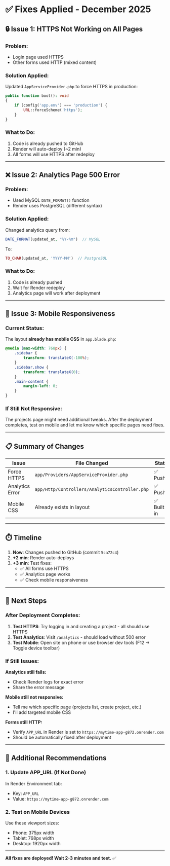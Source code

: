 # ✅ Fixes Applied - December 2025

## 🔒 Issue 1: HTTPS Not Working on All Pages

### Problem:
- Login page used HTTPS
- Other forms used HTTP (mixed content)

### Solution Applied:
Updated `AppServiceProvider.php` to force HTTPS in production:

```php
public function boot(): void
{
    if (config('app.env') === 'production') {
        URL::forceScheme('https');
    }
}
```

### What to Do:
1. Code is already pushed to GitHub
2. Render will auto-deploy (~2 min)
3. All forms will use HTTPS after redeploy

---

## ❌ Issue 2: Analytics Page 500 Error  

### Problem:
- Used MySQL `DATE_FORMAT()` function
- Render uses PostgreSQL (different syntax)

### Solution Applied:
Changed analytics query from:
```php
DATE_FORMAT(updated_at, "%Y-%m")  // MySQL
```

To:
```php
TO_CHAR(updated_at, 'YYYY-MM')  // PostgreSQL
```

### What to Do:
1. Code is already pushed
2. Wait for Render redeploy
3. Analytics page will work after deployment

---

## 📱 Issue 3: Mobile Responsiveness

### Current Status:
The layout **already has mobile CSS** in `app.blade.php`:

```css
@media (max-width: 768px) {
    .sidebar {
        transform: translateX(-100%);
    }
    .sidebar.show {
        transform: translateX(0);
    }
    .main-content {
        margin-left: 0;
    }
}
```

### If Still Not Responsive:
The projects page might need additional tweaks. After the deployment completes, test on mobile and let me know which specific pages need fixes.

---

## 📋 Summary of Changes

| Issue | File Changed | Status |
|-------|-------------|--------|
| Force HTTPS | `app/Providers/AppServiceProvider.php` | ✅ Pushed |
| Analytics Error | `app/Http/Controllers/AnalyticsController.php` | ✅ Pushed |
| Mobile CSS | Already exists in layout | ✅ Built-in |

---

## ⏱️ Timeline

1. **Now**: Changes pushed to GitHub (commit `5ca72c4`)
2. **+2 min**: Render auto-deploys
3. **+3 min**: Test fixes:
   - ✅ All forms use HTTPS
   - ✅ Analytics page works
   - ✅ Check mobile responsiveness

---

## 🎯 Next Steps

### After Deployment Completes:

1. **Test HTTPS**: Try logging in and creating a project - all should use HTTPS
2. **Test Analytics**: Visit `/analytics` - should load without 500 error
3. **Test Mobile**: Open site on phone or use browser dev tools (F12 → Toggle device toolbar)

### If Still Issues:

**Analytics still fails:**
- Check Render logs for exact error
- Share the error message

**Mobile still not responsive:**
- Tell me which specific page (projects list, create project, etc.)
- I'll add targeted mobile CSS

**Forms still HTTP:**
- Verify `APP_URL` in Render is set to `https://mytime-app-g872.onrender.com`
- Should be automatically fixed after deployment

---

## 🔧 Additional Recommendations

### 1. Update APP_URL (If Not Done)
In Render Environment tab:
- Key: `APP_URL`
- Value: `https://mytime-app-g872.onrender.com`

### 2. Test on Mobile Devices
Use these viewport sizes:
- Phone: 375px width
- Tablet: 768px width
- Desktop: 1920px width

---

**All fixes are deployed! Wait 2-3 minutes and test.** ✅

